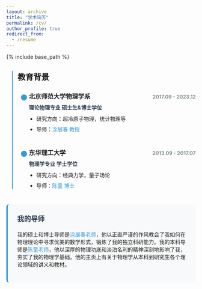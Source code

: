 ```yaml
---
layout: archive
title: "学术简历"
permalink: /cv/
author_profile: true
redirect_from:
  - /resume
---
```


{% include base_path %}

<style>
.cv-timeline {
  position: relative;
  max-width: 800px;
  margin: 0 auto;
  padding-left: 30px;
}

.cv-timeline::before {
  content: '';
  position: absolute;
  left: 15px;
  top: 0;
  bottom: 0;
  width: 2px;
  background: #3498db;
}

.cv-item {
  position: relative;
  margin-bottom: 40px;
  padding-left: 30px;
}

.cv-item::before {
  content: '';
  position: absolute;
  left: 6px;
  top: 5px;
  width: 16px;
  height: 16px;
  border-radius: 50%;
  background: #3498db;
  border: 3px solid white;
  z-index: 1;
}

.cv-header {
  display: flex;
  justify-content: space-between;
  align-items: baseline;
  margin-bottom: 8px;
}

.cv-date {
  color: #7f8c8d;
  font-size: 0.95em;
  font-weight: bold;
}

.cv-degree {
  font-weight: bold;
  color: #2c3e50;
  margin: 5px 0 10px 0;
}

.cv-details {
  margin: 10px 0 0 20px;
  padding: 0;
}

.cv-details li {
  margin-bottom: 8px;
  list-style-type: disc;
}

.cv-mentor-box {
  background-color: #f8f9fa;
  padding: 25px;
  border-radius: 8px;
  margin: 40px auto;
  max-width: 800px;
  border-left: 4px solid #3498db;
}

.cv-mentor-box h3 {
  margin-top: 0;
  color: #2c3e50;
  font-size: 1.3em;
}

a {
  color: #3498db;
  text-decoration: none;
  font-weight: 500;
}

a:hover {
  text-decoration: underline;
}

.highlight {
  background-color: #f0f7ff;
  padding: 2px 5px;
  border-radius: 3px;
}
</style>

<div class="cv-timeline">
  <h2 style="margin-bottom: 25px;">教育背景</h2>

  <div class="cv-item">
    <div class="cv-header">
      <h3 style="margin: 0;">北京师范大学物理学系</h3>
      <span class="cv-date">2017.09 - 2023.12</span>
    </div>
    <p class="cv-degree">理论物理专业 硕士生&博士学位</p>
    <ul class="cv-details">
      <li>研究方向：超冷原子物理，统计物理等</li>
      <li>导师：<a href="https://physicsfaculty.bnu.edu.cn/teacher/337/index.html" target="_blank">涂展春 教授</a></li>
    </ul>
  </div>

  <div class="cv-item">
    <div class="cv-header">
      <h3 style="margin: 0;">东华理工大学</h3>
      <span class="cv-date">2013.09 - 2017.07</span>
    </div>
    <p class="cv-degree">物理学专业 学士学位</p>
    <ul class="cv-details">
      <li>研究方向：经典力学，量子场论</li>
      <li>导师：<a href="https://newquanta.com/" target="_blank">陈童 博士</a></li>
    </ul>
  </div>
</div>

<div class="cv-mentor-box">
  <h3>我的导师</h3>
  <p>我的硕士和博士导师是<a href="https://physicsfaculty.bnu.edu.cn/teacher/337/index.html" target="_blank">涂展春老师</a>，他以正直严谨的作风教会了我如何在物理理论中寻求优美的数学形式，锻炼了我的独立科研能力。我的本科导师是<a href="https://newquanta.com/" target="_blank">陈童老师</a>，他以深厚的物理功底和淡泊名利的精神深刻地影响了我，夯实了我的物理学基础。他的主页上有关于物理学从本科到研究生各个理论领域的讲义和教材。</p>
</div>

